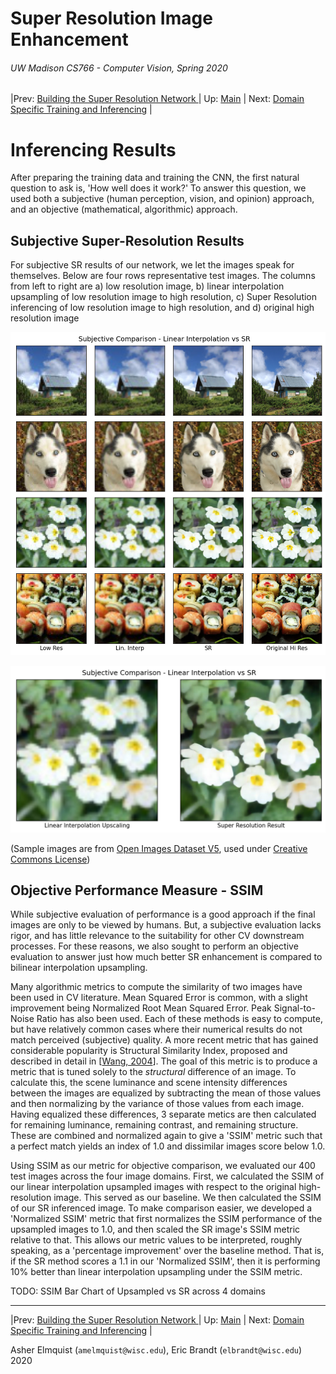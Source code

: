 # Super Resolution Image Enhancement
###### UW Madison CS766 - Computer Vision, Spring 2020

|Prev: [Building the Super Resolution Network ](SR_Building.md) | Up: [Main](SR_Main.md) | Next: [Domain Specific Training and Inferencing](SR_DomainSpecific.md) |

# Inferencing Results
After preparing the training data and training the CNN, the first natural question to ask is, 'How well does it work?' To answer this question, we used both a subjective (human perception, vision, and opinion) approach, and an objective (mathematical, algorithmic) approach.

## Subjective Super-Resolution Results
      
For subjective SR results of our network, we let the images speak for themselves. Below are four rows representative test images. The columns from left to right are a) low resolution image, b) linear interpolation upsampling of low resolution image to high resolution, c) Super Resolution inferencing of low resolution image to high resolution, and d) original high resolution image

<p align="center">
  <img src="images/results/subjective_compare_4x4.png">
</p>

<p align="center">
  <img src="images/results/subjective_compare_1x2.png">
</p>

(Sample images are from [Open Images Dataset V5](https://storage.googleapis.com/openimages/web/index.html), used under [Creative Commons License](https://creativecommons.org/licenses/))

## Objective Performance Measure - SSIM

While subjective evaluation of performance is a good approach if the final images are only to be viewed by humans. But, a subjective evaluation lacks rigor, and has little relevance to the suitability for other CV downstream processes. For these reasons, we also sought to perform an objective evaluation to answer just how much better SR enhancement is compared to bilinear interpolation upsampling.

Many algorithmic metrics to compute the similarity of two images have been used in CV literature. Mean Squared Error is common, with a slight improvement being Normalized Root Mean Squared Error. Peak Signal-to-Noise Ratio has also been used. Each of these methods is easy to compute, but have relatively common cases where their numerical results do not match perceived (subjective) quality.  A more recent metric that has gained considerable popularity is Structural Similarity Index, proposed and described in detail in [[Wang, 2004](https://ieeexplore.ieee.org/document/1284395)]. The goal of this metric is to produce a metric that is tuned solely to the *structural* difference of an image. To calculate this, the scene luminance and scene intensity differences between the images are equalized by subtracting the mean of those values and then normalizing by the variance of those values from each image. Having equalized these differences, 3 separate metics are then calculated for remaining luminance, remaining contrast, and remaining structure. These are combined and normalized again to give a 'SSIM' metric such that a perfect match yields an index of 1.0 and dissimilar images score below 1.0. 

Using SSIM as our metric for objective comparison, we evaluated our 400 test images across the four image domains. First, we calculated the SSIM of our linear interpolation upsampled images with respect to the original high-resolution image. This served as our baseline. We then calculated the SSIM of our SR inferenced image.  To make comparison easier, we developed a 'Normalized SSIM' metric that first normalizes the SSIM performance of the upsampled images to 1.0, and then scaled the SR image's SSIM metric relative to that. This allows our metric values to be interpreted, roughly speaking, as a 'percentage improvement' over the baseline method. That is, if the SR method scores a 1.1 in our 'Normalized SSIM', then it is performing 10% better than linear interpolation upsampling under the SSIM metric.

TODO: SSIM Bar Chart of Upsampled vs SR across 4 domains

---
|Prev: [Building the Super Resolution Network ](SR_Building.md) | Up: [Main](SR_Main.md) | Next: [Domain Specific Training and Inferencing](SR_DomainSpecific.md) |

Asher Elmquist (```amelmquist@wisc.edu```), Eric Brandt (```elbrandt@wisc.edu```) 2020